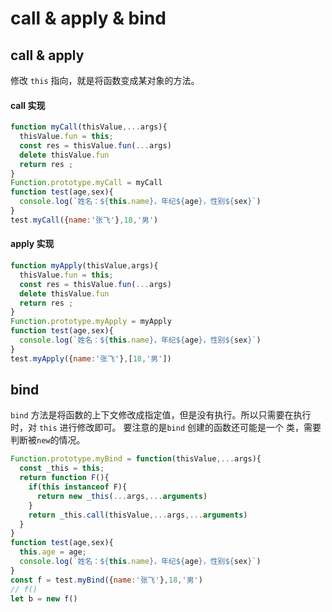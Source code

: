 # call & apply & bind

## call & apply

修改 `this` 指向，就是将函数变成某对象的方法。

#### call 实现

```JavaScript
function myCall(thisValue,...args){
  thisValue.fun = this;
  const res = thisValue.fun(...args)
  delete thisValue.fun
  return res ;
}
Function.prototype.myCall = myCall
function test(age,sex){
  console.log(`姓名：${this.name}，年纪${age}，性别${sex}`)
}
test.myCall({name:'张飞'},18,'男')
```

#### apply 实现

```JavaScript
function myApply(thisValue,args){
  thisValue.fun = this;
  const res = thisValue.fun(...args)
  delete thisValue.fun
  return res ;
}
Function.prototype.myApply = myApply
function test(age,sex){
  console.log(`姓名：${this.name}，年纪${age}，性别${sex}`)
}
test.myApply({name:'张飞'},[18,'男'])
```

## bind

`bind` 方法是将函数的上下文修改成指定值，但是没有执行。所以只需要在执行时，对 `this` 进行修改即可。
要注意的是`bind` 创建的函数还可能是一个 类，需要判断被`new`的情况。
```JavaScript
Function.prototype.myBind = function(thisValue,...args){
  const _this = this;
  return function F(){
    if(this instanceof F){
      return new _this(...args,...arguments)
    }
    return _this.call(thisValue,...args,...arguments)
  }
}
function test(age,sex){
  this.age = age;
  console.log(`姓名：${this.name}，年纪${age}，性别${sex}`)
}
const f = test.myBind({name:'张飞'},18,'男')
// f()
let b = new f()
```
